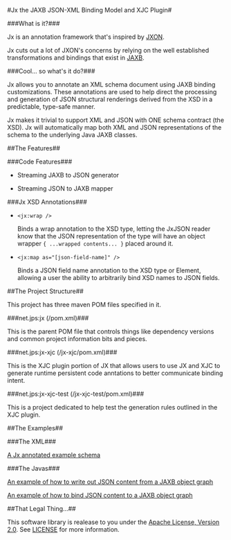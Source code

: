 #Jx the JAXB JSON-XML Binding Model and XJC Plugin#

###What is it?###

Jx is an annotation framework that's inspired by [JXON](http://www.balisage.net/Proceedings/vol7/html/Lee01/BalisageVol7-Lee01.html).

Jx cuts out a lot of JXON's concerns by relying on the well established transformations and bindings that exist in [JAXB](http://www.oracle.com/technetwork/articles/javase/index-140168.html).

###Cool... so what's it do?###

Jx allows you to annotate an XML schema document using JAXB binding customizations. These annotations are used to help direct the processing and generation of JSON structural renderings derived from the XSD in a predictable, type-safe manner.

Jx makes it trivial to support XML and JSON with ONE schema contract (the XSD). Jx will automatically map both XML and JSON representations of the schema to the underlying Java JAXB classes.


##The Features##

###Code Features###

* Streaming JAXB to JSON generator

* Streaming JSON to JAXB mapper

###Jx XSD Annotations###

* ```<jx:wrap />```

    Binds a wrap annotation to the XSD type, letting the JxJSON reader know that the JSON representation of the type will have an object wrapper ```{ ...wrapped contents... }``` placed around it.

* ```<jx:map as="[json-field-name]" />```

    Binds a JSON field name annotation to the XSD type or Element, allowing a user the ability to arbitrarily bind XSD names to JSON fields.


##The Project Structure##

This project has three maven POM files specified in it.

###net.jps:jx (/pom.xml)###

This is the parent POM file that controls things like dependency versions and
common project information bits and pieces.

###net.jps:jx-xjc (/jx-xjc/pom.xml)###

This is the XJC plugin portion of JX that allows users to use JX and XJC to
generate runtime persistent code anntations to better communicate binding
intent.

###net.jps:jx-xjc-test (/jx-xjc-test/pom.xml)###

This is a project dedicated to help test the generation rules outlined in the
XJC plugin.


##The Examples##

###The XML###

[A Jx annotated example schema](https://github.com/zinic/jx/blob/master/jx-test/src/main/resources/META-INF/schema/limits.xsd)

###The Javas###

[An example of how to write out JSON content from a JAXB object graph](https://github.com/zinic/jx/blob/master/jx-test/src/test/java/net/jps/jx/jackson/JxJsonWriterTest.java)

[An example of how to bind JSON content to a JAXB object graph](https://github.com/zinic/jx/blob/master/jx-test/src/test/java/net/jps/jx/jackson/JxJsonReaderTest.java)


##That Legal Thing...##

This software library is realease to you under the [Apache License, Version 2.0](http://www.apache.org/licenses/LICENSE-2.0.html). See [LICENSE](https://github.com/zinic/jx/blob/master/LICENSE) for more information.
